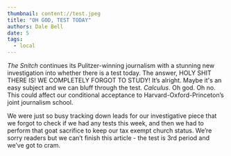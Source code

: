 ```yaml
---
thumbnail: content://test.jpeg
title: "OH GOD, TEST TODAY"
authors: Dale Bell
date: 5
tags:
  - local
---
```


*The Snitch* continues its Pulitzer-winning journalism with a stunning new investigation into whether there is a test today. The answer, HOLY SHIT THERE IS! WE COMPLETELY FORGOT TO STUDY! It’s alright. Maybe it's an easy subject and we can bluff through the test. *Calculus*. Oh god. Oh no. This could affect our conditional acceptance to Harvard-Oxford-Princeton’s joint journalism school. 

We were just so busy tracking down leads for our investigative piece that we forgot to check if we had any tests this week, and then we had to perform that goat sacrifice to keep our tax exempt church status. We’re sorry readers but we can’t finish this article - the test is 3rd period and we’ve got to cram.

